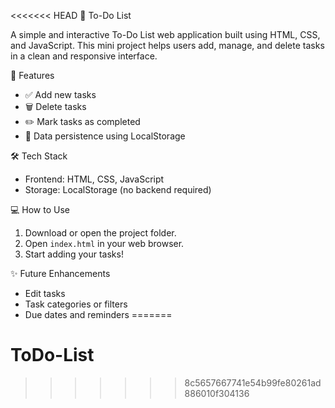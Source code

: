 <<<<<<< HEAD
📝 To-Do List

A simple and interactive To-Do List web application built using HTML, CSS, and JavaScript. This mini project helps users add, manage, and delete tasks in a clean and responsive interface.

🚀 Features

- ✅ Add new tasks  
- 🗑️ Delete tasks  
- ✏️ Mark tasks as completed  
- 💾 Data persistence using LocalStorage

🛠️ Tech Stack

- Frontend: HTML, CSS, JavaScript  
- Storage: LocalStorage (no backend required)

💻 How to Use

1. Download or open the project folder.  
2. Open `index.html` in your web browser.  
3. Start adding your tasks!

✨ Future Enhancements

- Edit tasks  
- Task categories or filters  
- Due dates and reminders
=======
# ToDo-List
>>>>>>> 8c5657667741e54b99fe80261ad886010f304136

